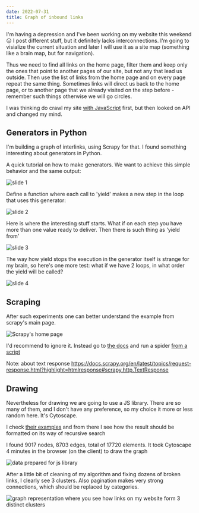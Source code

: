 ```yaml
---
date: 2022-07-31
title: Graph of inbound links
---
```


I'm having a depression and I've been working on my website this weekend 😑 I post different stuff, but it definitely lacks interconnections. I'm going to visialize the current situation and later I will use it as a site map (something like a brain map, but for navigation).

Thus we need to find all links on the home page, filter them and keep only the ones that point to another pages of our site, but not any that lead us outside. Then use the list of links from the home page and on every page repeat the same thing. Sometimes links will direct us back to the home page, or to another page that we already visited on the step before - remember such things otherwise we will go circles. 

I was thinking do crawl my site [with JavaScript](https://github.com/rchipka/node-osmosis) first, but then looked on API and changed my mind. 


## Generators in Python

I'm building a graph of interlinks, using Scrapy for that. I found something interesting about generators in Python.

A quick tutorial on how to make generators. We want to achieve this simple behavior and the same output:

![slide 1](./python-generator-1.jpg)

Define a function where each call to 'yield' makes a new step in the loop that uses this generator:

![slide 2](./python-generator-2.jpg)

Here is where the interesting stuff starts. What if on each step you have more than one value ready to deliver. Then there is such thing as 'yield from'

![slide 3](./python-generator-3.jpg)

The way how yield stops the execution in the generator itself is strange for my brain, so here's one more test: what if we have 2 loops, in what order the yield will be called?

![slide 4](./python-generator-4.jpg)



## Scraping

After such experiments one can better understand the example from scrapy's main page. 

![Scrapy's home page](./scrapy-home-page.png)

I'd recommend to ignore it. Instead go to [the docs](https://docs.scrapy.org/en/latest/intro/tutorial.html#our-first-spider) and run a spider [from a script](https://docs.scrapy.org/en/latest/topics/practices.html#run-scrapy-from-a-script)

Note: about text response https://docs.scrapy.org/en/latest/topics/request-response.html?highlight=htmlresponse#scrapy.http.TextResponse

## Drawing

Nevertheless for drawing we are going to use a JS library. There are so many of them, and I don't have any preference, so my choice it more or less random here. It's Cytoscape.

I check [their examples](https://github.com/cytoscape/cytoscape.js-popper/blob/master/demo.html) and from there I see how the result should be formatted on its way of recursive search

I found 9017 nodes, 8703 edges, total of 17720 elements. It took Cytoscape 4 minutes in the browser (on the client) to draw the graph

![data prepared for js library](./graph-data.png)

After a little bit of cleaning of my algorithm and fixing dozens of broken links, I clearly see 3 clusters. Also pagination makes very strong connections, which should be replaced by categories.

![graph representation where you see how links on my website form 3 distinct clusters](./graph-links-between-pages.png)
